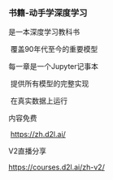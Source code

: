 ### 书籍-动手学深度学习

是一本深度学习教科书

​	覆盖90年代至今的重要模型

每一章是一个Jupyter记事本

​	提供所有模型的完整实现

​	在真实数据上运行

内容免费

​	https://zh.d2l.ai/



V2直播分享

https://courses.d2l.ai/zh-v2/